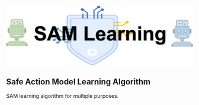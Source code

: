 
![Model](figures/sam_learning_logo.png)

## Safe Action Model Learning Algorithm
SAM learning algorithm for multiple purposes.
